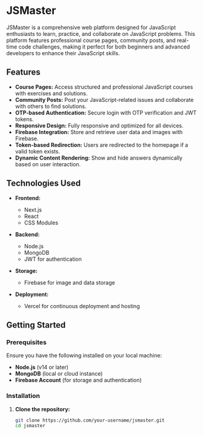 # JSMaster

JSMaster is a comprehensive web platform designed for JavaScript enthusiasts to learn, practice, and collaborate on JavaScript problems. This platform features professional course pages, community posts, and real-time code challenges, making it perfect for both beginners and advanced developers to enhance their JavaScript skills.

## Features

- **Course Pages:** Access structured and professional JavaScript courses with exercises and solutions.
- **Community Posts:** Post your JavaScript-related issues and collaborate with others to find solutions.
- **OTP-based Authentication:** Secure login with OTP verification and JWT tokens.
- **Responsive Design:** Fully responsive and optimized for all devices.
- **Firebase Integration:** Store and retrieve user data and images with Firebase.
- **Token-based Redirection:** Users are redirected to the homepage if a valid token exists.
- **Dynamic Content Rendering:** Show and hide answers dynamically based on user interaction.

## Technologies Used

- **Frontend:**
  - Next.js
  - React
  - CSS Modules

- **Backend:**
  - Node.js
  - MongoDB
  - JWT for authentication

- **Storage:**
  - Firebase for image and data storage

- **Deployment:**
  - Vercel for continuous deployment and hosting

## Getting Started

### Prerequisites

Ensure you have the following installed on your local machine:

- **Node.js** (v14 or later)
- **MongoDB** (local or cloud instance)
- **Firebase Account** (for storage and authentication)

### Installation

1. **Clone the repository:**
   ```bash
   git clone https://github.com/your-username/jsmaster.git
   cd jsmaster
